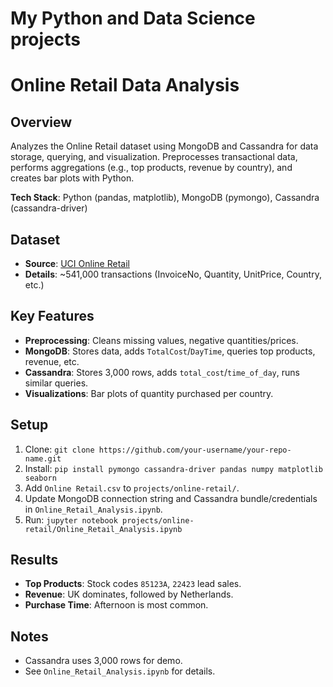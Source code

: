 # My Python and Data Science projects
# Online Retail Data Analysis

## Overview
Analyzes the Online Retail dataset using MongoDB and Cassandra for data storage, querying, and visualization. Preprocesses transactional data, performs aggregations (e.g., top products, revenue by country), and creates bar plots with Python.

**Tech Stack**: Python (pandas, matplotlib), MongoDB (pymongo), Cassandra (cassandra-driver)

## Dataset
- **Source**: [UCI Online Retail](https://archive.ics.uci.edu/ml/datasets/online+retail)
- **Details**: ~541,000 transactions (InvoiceNo, Quantity, UnitPrice, Country, etc.)

## Key Features
- **Preprocessing**: Cleans missing values, negative quantities/prices.
- **MongoDB**: Stores data, adds `TotalCost`/`DayTime`, queries top products, revenue, etc.
- **Cassandra**: Stores 3,000 rows, adds `total_cost`/`time_of_day`, runs similar queries.
- **Visualizations**: Bar plots of quantity purchased per country.

## Setup
1. Clone: `git clone https://github.com/your-username/your-repo-name.git`
2. Install: `pip install pymongo cassandra-driver pandas numpy matplotlib seaborn`
3. Add `Online Retail.csv` to `projects/online-retail/`.
4. Update MongoDB connection string and Cassandra bundle/credentials in `Online_Retail_Analysis.ipynb`.
5. Run: `jupyter notebook projects/online-retail/Online_Retail_Analysis.ipynb`

## Results
- **Top Products**: Stock codes `85123A`, `22423` lead sales.
- **Revenue**: UK dominates, followed by Netherlands.
- **Purchase Time**: Afternoon is most common.

## Notes
- Cassandra uses 3,000 rows for demo.
- See `Online_Retail_Analysis.ipynb` for details.
